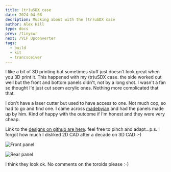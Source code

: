 ```yaml
---
title: (tr)uSDX case
date: 2024-04-08
decription: Mucking about with the (tr)uSDX case
author: Alex Hill
type: docs
prev: /tinyswr
next: /VLF Upconverter
tags:
  - build
  - kit
  - trancsceiver
---
```


I like a bit of 3D printing but sometimes stuff just doesn't look great when you 3D print it. This happened with my (tr)uSDX case. the side worked out well but the front and bottom panels didn't, not by a long shot. I wasn't a fan so thought I'd just cut soem acrylic ones. Nothing more complicated that that.

I don't have a laser cutter but used to have access to one. Not much cop, so had to go and find one. I came across [madebyian](https://www.madebyiang4mlw.co.uk/) and had the panels made up by him. Kind of happy with the outcome if I'm honest and they were very cheap.

Link to the [designs on github are here](https://codeberg.org/g7kse/trusdx_case). feel free to pinch and adapt...p.s. I forgot how much I disliked 2D CAD after a decade on 3D CAD :-)

![Front panel](tru_front.jpg#cente)

![Rear panel](tru_back.jpg#cente)

I think they look ok. No comments on the toroids please :-)
